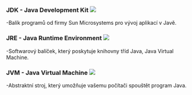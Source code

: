 
### JDK - Java Development Kit    ![](https://cdn.wiki-base.com/4408907/java_jdk-_jre_and_jvm_3.jpg.webp)
-Balík programů od firmy Sun Microsystems pro vývoj aplikací v Javě.
### JRE - Java Runtime Environment   ![](https://cdn.wiki-base.com/4408907/java_jdk-_jre_and_jvm_2.jpg.webp)
-Softwarový balíček, který poskytuje knihovny tříd Java, Java Virtual Machine.
### JVM - Java Virtual Machine     ![](https://cdn.wiki-base.com/4408907/java_jdk-_jre_and_jvm.jpg.webp)
-Abstraktní stroj, který umožňuje vašemu počítači spouštět program Java.
